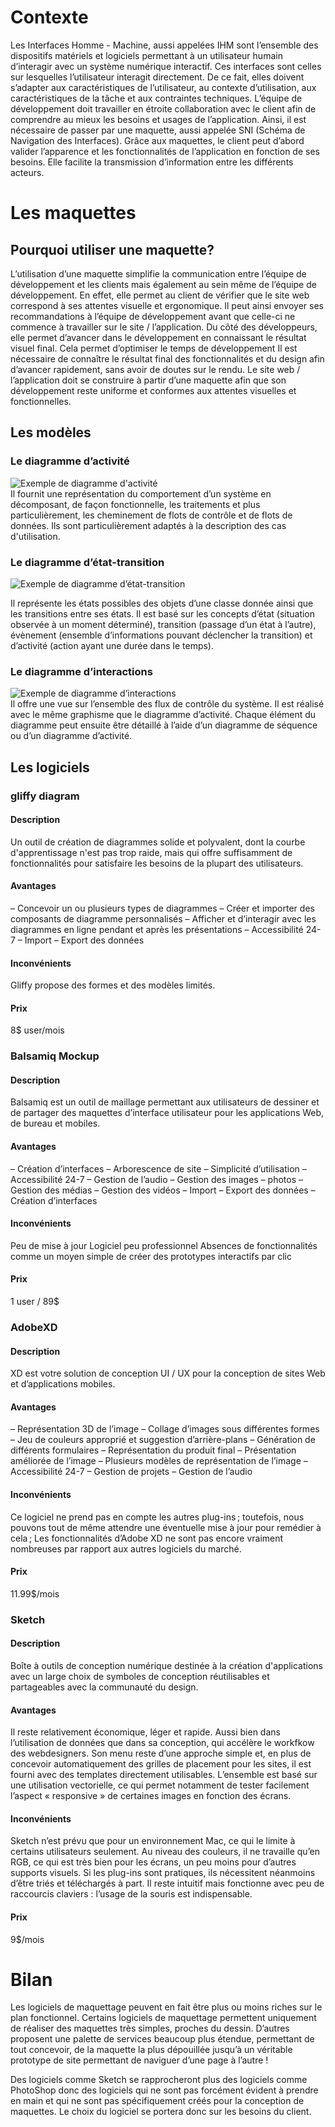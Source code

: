 # Contexte
Les Interfaces Homme - Machine, aussi appelées IHM sont l’ensemble des dispositifs matériels et logiciels permettant à un utilisateur humain d’interagir avec un système numérique interactif.
Ces interfaces sont celles sur lesquelles l’utilisateur interagit directement. De ce fait, elles doivent s’adapter aux caractéristiques de l’utilisateur, au contexte d’utilisation, aux caractéristiques de la tâche et aux contraintes techniques. 
L’équipe de développement doit travailler en étroite collaboration avec le client afin de comprendre au mieux les besoins et usages de l’application.  Ainsi, il est nécessaire de passer par une maquette, aussi appelée SNI (Schéma de Navigation des Interfaces). 
Grâce aux maquettes, le client peut d’abord valider l’apparence et les fonctionnalités de l’application en fonction de ses besoins. Elle facilite la transmission d’information entre les différents acteurs. 

# Les maquettes
## Pourquoi utiliser une maquette?
L’utilisation d’une maquette simplifie la communication entre l’équipe de développement et les clients mais également au sein même de l’équipe de développement.
En effet, elle permet au client de vérifier que le site web correspond à ses attentes  visuelle et ergonomique.  Il peut ainsi envoyer ses recommandations à l’équipe de développement avant que celle-ci ne commence à travailler sur le site / l’application. 
Du côté des développeurs, elle permet d’avancer dans le développement en connaissant le résultat visuel final. Cela permet d’optimiser le temps de développement 
Il est nécessaire de connaître le résultat final des fonctionnalités et du design afin d’avancer rapidement, sans avoir de doutes sur le rendu. Le site web / l’application doit se construire à partir d’une maquette afin que son développement reste uniforme et conformes aux attentes visuelles et fonctionnelles.

## Les modèles
### Le diagramme d’activité
![Exemple de diagramme d'activité](https://cdn.discordapp.com/attachments/1027612751033536653/1030399238103908444/da_uml.png)  
Il fournit une représentation du comportement d’un système en décomposant, de façon fonctionnelle, les traitements et plus particulièrement, les cheminement de flots de contrôle et de flots de données. Ils sont particulièrement adaptés à la description des cas d'utilisation.
 

### Le diagramme d’état-transition
![Exemple de diagramme d’état-transition](https://cdn.discordapp.com/attachments/1027612751033536653/1030399238447833088/de_uml.png)  

Il représente les états possibles des objets d’une classe donnée ainsi que les transitions entre ses états. Il est basé sur les concepts d’état (situation observée à un moment déterminé), transition (passage d’un état à l’autre), évènement (ensemble d’informations pouvant déclencher la transition) et d’activité (action ayant une durée dans le temps).
 

### Le diagramme d’interactions
![Exemple de diagramme d’interactions](https://cdn.discordapp.com/attachments/1027612751033536653/1030399238846300180/di_uml.png)  
Il offre une vue sur l’ensemble des flux de contrôle du système. Il est réalisé avec le même graphisme que le diagramme d’activité. Chaque élément du diagramme peut ensuite être détaillé à l’aide d’un diagramme de séquence ou d’un diagramme d’activité.
 

## Les logiciels 
### gliffy diagram
#### Description
Un outil de création de diagrammes solide et polyvalent, dont la courbe d'apprentissage n'est pas trop raide, mais qui offre suffisamment de fonctionnalités pour satisfaire les besoins de la plupart des utilisateurs.
#### Avantages
– Concevoir un ou plusieurs types de diagrammes
– Créer et importer des composants de diagramme personnalisés
– Afficher et d’interagir avec les diagrammes en ligne pendant et après les présentations
– Accessibilité 24-7
– Import – Export des données
#### Inconvénients
Gliffy propose des formes et des modèles limités.
#### Prix
8$ user/mois
 

### Balsamiq Mockup
#### Description
Balsamiq est un outil de maillage permettant aux utilisateurs de dessiner et de partager des maquettes d’interface utilisateur pour les applications Web, de bureau et mobiles.
#### Avantages
– Création d’interfaces
– Arborescence de site
– Simplicité d’utilisation
– Accessibilité 24-7
– Gestion de l’audio
– Gestion des images – photos
– Gestion des médias
– Gestion des vidéos
– Import – Export des données
– Création d’interfaces
#### Inconvénients
Peu de mise à jour 
Logiciel peu professionnel 
Absences de fonctionnalités comme un moyen simple de créer des prototypes interactifs par clic
#### Prix
1 user / 89$
 

### AdobeXD
#### Description
XD est votre solution de conception UI / UX pour la conception de sites Web et d’applications mobiles. 
#### Avantages
– Représentation 3D de l’image
– Collage d’images sous différentes formes
– Jeu de couleurs approprié et suggestion d’arrière-plans
– Génération de différents formulaires
– Représentation du produit final
– Présentation améliorée de l’image
– Plusieurs modèles de représentation de l’image
– Accessibilité 24-7
– Gestion de projets
– Gestion de l’audio
#### Inconvénients
Ce logiciel ne prend pas en compte les autres plug-ins ; toutefois, nous pouvons tout de même attendre une éventuelle mise à jour pour remédier à cela ;
Les fonctionnalités d’Adobe XD ne sont pas encore vraiment nombreuses par rapport aux autres logiciels du marché.
#### Prix
11.99$/mois
 

### Sketch
#### Description
Boîte à outils de conception numérique destinée à la création d'applications avec un large choix de symboles de conception réutilisables et partageables avec la communauté du design.
#### Avantages
Il reste relativement économique, léger et rapide. Aussi bien dans l’utilisation de données que dans sa conception, qui accélère le workfkow des webdesigners.
Son menu reste d’une approche simple et, en plus de concevoir automatiquement des grilles de placement pour les sites, il est fourni avec des templates directement utilisables.
L’ensemble est basé sur une utilisation vectorielle, ce qui permet notamment de tester facilement l’aspect « responsive » de certaines images en fonction des écrans.
#### Inconvénients
Sketch n’est prévu que pour un environnement Mac, ce qui le limite à certains utilisateurs seulement.
Au niveau des couleurs, il ne travaille qu’en RGB, ce qui est très bien pour les écrans, un peu moins pour d’autres supports visuels.
Si les plug-ins sont pratiques, ils nécessitent néanmoins d’être triés et téléchargés à part.
Il reste intuitif mais fonctionne avec peu de raccourcis claviers : l’usage de la souris est indispensable.
#### Prix
9$/mois
 

# Bilan
Les logiciels de maquettage peuvent en fait être plus ou moins riches sur le plan fonctionnel. Certains logiciels de maquettage permettent uniquement de réaliser des maquettes très simples, proches du dessin. D’autres proposent une palette de services beaucoup plus étendue, permettant de tout concevoir, de la maquette la plus dépouillée jusqu’à un véritable prototype de site permettant de naviguer d’une page à l’autre !

Des logiciels comme Sketch se rapprocheront plus des logiciels comme PhotoShop donc des logiciels qui ne sont pas forcément évident à prendre en main et qui ne sont pas spécifiquement créés pour la conception de maquettes. Le choix du logiciel se portera donc sur les besoins du client.





